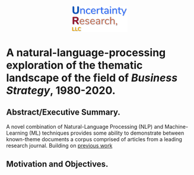 
<p align="center">
<img width="150" align = "center" src="./graphics/UR_Logo.jpg" >


</p>



# A natural-language-processing exploration of the thematic landscape of the field of *Business Strategy*, 1980-2020.

## Abstract/Executive Summary.

A novel combination of Natural-Language Processing (NLP) and Machine-Learning (ML) techniques provides some ability to demonstrate between known-theme documents a corpus comprised of articles from a leading research journal. Building on [previous work]("./201229_README_old.md")

## Motivation and Objectives.
